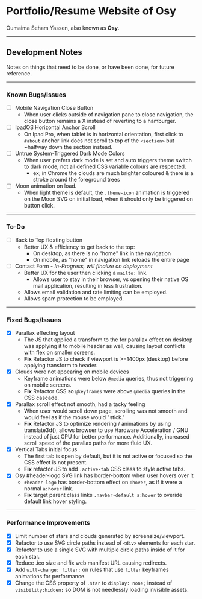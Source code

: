 # Portfolio/Resume Website of Osy
Oumaima Seham Yassen, also known as **Osy**.

--- 
## Development Notes
Notes on things that need to be done, or have been done, for future reference. 

---

### Known Bugs/Issues
- [ ] Mobile Navigation Close Button
	- When user clicks outside of navigation pane to close navigation, the close button remains a X instead of reverting to a hamburger.
- [ ] IpadOS Horizontal Anchor Scroll
    - On Ipad Pro, when tablet is in horizontal orientation, first click to `#about` anchor link does not scroll to top of the `<section>` but ~halfway down the section instead.
- [ ] Untrue System-Triggered Dark Mode Colors
    - When user prefers dark mode is set and auto triggers theme switch to dark mode, not all defined CSS variable colours are respected. 
		- ex; in Chrome the clouds are much brighter coloured & there is a stroke around the foreground trees
- [ ] Moon animation on load. 
	- When light theme is default, the `.theme-icon` animation is triggered on the Moon SVG on initial load, when it should only be triggered on button click.

---

### To-Do
- [ ] Back to Top floating button
	- Better UX & efficiency to get back to the top:
		- On desktop, as there is no "home" link in the navigation
		- On mobile, as "home" in navigation link reloads the entire page
- [ ] Contact Form *- In-Progress, will finalize on deployment*
	- Better UX for the user then clicking a `mailto:` link.
		- Allows user to stay in their browser, vs opening their native OS mail application, resulting in less frustration.
	- Allows email validation and rate limiting can be employed.
	- Allows spam protection to be employed.

---

### Fixed Bugs/Issues
- [x] Parallax effecting layout
	- The JS that applied a transform to the for parallax effect on desktop was applying it to mobile header as well, causing layout conflicts with flex on smaller screens.
	- **Fix** Refactor JS to check if viewport is >=1400px (desktop) before applying transform to header.
- [x] Clouds were not appearing on mobile devices
	- Keyframe animations were below `@media` queries, thus not triggering on mobile screens. 
	- **Fix** Refactor CSS so `@keyframes` were above `@media` queries in the CSS cascade.
- [x] Parallax scroll effect not smooth, had a tacky feeling
	- When user would scroll down page, scrolling was not smooth and would feel as if the mouse would "stick."
    - **Fix** Refactor JS to optimize rendering / animations by using translate3d(), allows browser to use Hardware Acceleration / GNU instead of just CPU for better performance. Additionally, increased scroll speed of the parallax paths for more fluid UX.
- [x] Vertical Tabs initial focus
	- The first tab is open by default, but it is not active or focused so the CSS effect is not present.
    - **Fix** refactor JS to add `.active-tab` CSS class to style active tabs.
- [x] Osy #header-logo SVG link has border-bottom when user hovers over it
    - `#header-logo` has border-bottom effect on `:hover`, as if it were a normal `a:hover` link.
	- **Fix** target parent class links `.navbar-default a:hover` to overide default link hover styling.

---

### Performance Improvements
- [x] Limit number of stars and clouds generated by screensize/viewport.
- [x] Refactor to use SVG circle paths instead of `<div>` elements for each star.
- [x] Refactor to use a single SVG with multiple circle paths inside of it for each star.
- [x] Reduce .ico size and fix web manifest URL causing redirects.
- [x] Add `will-change: filter;` on rules that use `filter` keyframes animations for performance.
- [x] Change the CSS property of `.star` to `display: none;` instead of `visibility:hidden;` so DOM is not needlessly loading invisible assets.  
